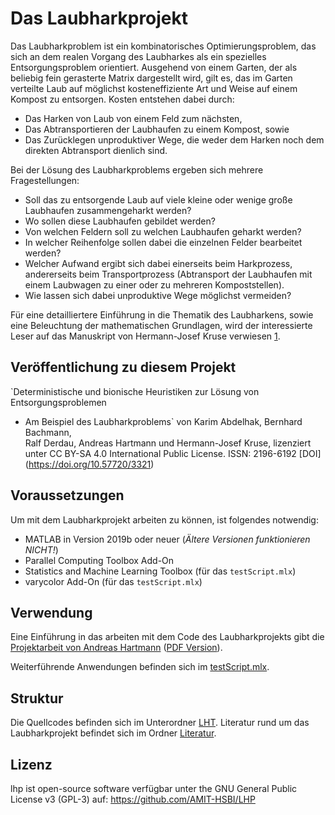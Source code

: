 # Das Laubharkprojekt

Das Laubharkproblem ist ein kombinatorisches Optimierungsproblem, das sich an
dem realen Vorgang des Laubharkes als ein spezielles Entsorgungsproblem
orientiert. Ausgehend von einem Garten, der als beliebig fein gerasterte Matrix
dargestellt wird, gilt es, das im Garten verteilte Laub auf möglichst
kosteneffiziente Art und Weise auf einem Kompost zu entsorgen. Kosten entstehen
dabei durch:

- Das Harken von Laub von einem Feld zum nächsten,
- Das Abtransportieren der Laubhaufen zu einem Kompost, sowie
- Das Zurücklegen unproduktiver Wege, die weder dem Harken noch dem direkten
  Abtransport dienlich sind.

Bei der Lösung des Laubharkproblems ergeben sich mehrere Fragestellungen:

- Soll das zu entsorgende Laub auf viele kleine oder wenige große Laubhaufen
  zusammengeharkt werden?
- Wo sollen diese Laubhaufen gebildet werden?
- Von welchen Feldern soll zu welchen Laubhaufen geharkt werden?
- In welcher Reihenfolge sollen dabei die einzelnen Felder bearbeitet werden?
- Welcher Aufwand ergibt sich dabei einerseits beim Harkprozess, andererseits
  beim Transportprozess (Abtransport der Laubhaufen mit einem Laubwagen zu
  einer oder zu mehreren Kompoststellen).
- Wie lassen sich dabei unproduktive Wege möglichst vermeiden?

Für eine detailliertere Einführung in die Thematik des Laubharkens, sowie eine
Beleuchtung der mathematischen Grundlagen, wird der interessierte Leser auf das
Manuskript von Hermann-Josef Kruse verwiesen [1].

## Veröffentlichung zu diesem Projekt

`Deterministische und bionische Heuristiken zur Lösung von Entsorgungsproblemen
 - Am Beispiel des Laubharkproblems` von Karim Abdelhak, Bernhard Bachmann,  
 Ralf Derdau, Andreas Hartmann und Hermann-Josef Kruse, lizenziert 
 unter CC BY-SA 4.0 International Public License.
 ISSN: 2196-6192
 [DOI] (https://doi.org/10.57720/3321)

## Voraussetzungen

Um mit dem Laubharkprojekt arbeiten zu können, ist folgendes notwendig:

- MATLAB in Version 2019b oder neuer (*Ältere Versionen funktionieren NICHT!*)
- Parallel Computing Toolbox Add-On
- Statistics and Machine Learning Toolbox (für das `testScript.mlx`)
- varycolor Add-On (für das `testScript.mlx`)


## Verwendung

Eine Einführung in das arbeiten mit dem Code des Laubharkprojekts gibt die
[Projektarbeit von Andreas Hartmann][10] ([PDF Version][11]).

Weiterführende Anwendungen befinden sich im
[testScript.mlx](LHT/testScript.mlx).


## Struktur

Die Quellcodes befinden sich im Unterordner [LHT](LHT/). Literatur rund um das
Laubharkprojekt befindet sich im Ordner [Literatur](Literatur/).


[1]: Literatur/Projektarbeit_Hartmann/Quellen/Manuskript.pdf
[10]: Literatur/Projektarbeit_Hartmann/Projektbericht_Andreas_Hartmann.mlx
[11]: Literatur/Projektarbeit_Hartmann/Projektbericht_Andreas_Hartmann.pdf

## Lizenz

lhp ist open-source software verfügbar unter the GNU General Public License v3 
(GPL-3) auf: https://github.com/AMIT-HSBI/LHP

